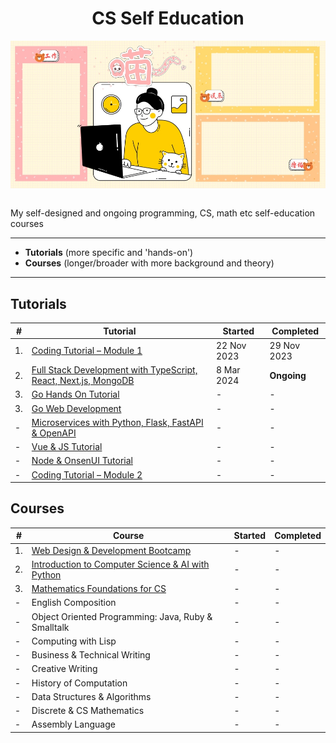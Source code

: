 <div align="center">
  <h1>CS Self Education</h1>
  <img src="banner.jpg" align="center"/>
  <br/><br/>
</div>

My self-designed and ongoing programming, CS, math etc self-education courses

---

- **Tutorials** (more specific and 'hands-on')
- **Courses** (longer/broader with more background and theory)

---

## Tutorials

| # | Tutorial | Started | Completed |
| ----------- | ----------- | ----------- | ----------- |
| 1. | [Coding Tutorial – Module 1](https://github.com/abeerration/Coding-Tutorial-Module-1) | 22 Nov 2023 | 29 Nov 2023 |
| 2. | [Full Stack Development with TypeScript, React, Next.js, MongoDB](https://github.com/abeerration/Full-Stack-Development-with-TRNM) | 8 Mar 2024 | **Ongoing** |
| 3. | [Go Hands On Tutorial](https://github.com/abeerration/Go-Hands-On-Tutorial) | - | - |
| 3. | [Go Web Development](https://github.com/abeerration/Go-Web-Development) | - | - |
| - | [Microservices with Python, Flask, FastAPI & OpenAPI]() | - | - |
| - | [Vue & JS Tutorial]() | - | - |
| - | [Node & OnsenUI Tutorial]() | - | - |
| - | [Coding Tutorial – Module 2]() | - | - |

## Courses

| # | Course | Started | Completed |
| ----------- | ----------- | ----------- | ----------- |
| 1. | [Web Design & Development Bootcamp](https://github.com/abeerration/Web-Design-Development-Bootcamp) | - | - |
| 2. | [Introduction to Computer Science & AI with Python](https://github.com/abeerration/Intro-CS-AI-Python) | - | - |
| 3. | [Mathematics Foundations for CS]() | - | - |
| - | English Composition | - | - |
| - | Object Oriented Programming: Java, Ruby & Smalltalk | - | - |
| - | Computing with Lisp | - | - |
| - | Business & Technical Writing | - | - |
| - | Creative Writing | - | - |
| - | History of Computation | - | - |
| - | Data Structures & Algorithms | - | - |
| - | Discrete & CS Mathematics | - | - |
| - | Assembly Language | - | - |
